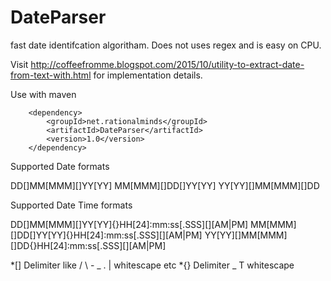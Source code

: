# DateParser
fast date identifcation algoritham. Does not uses regex and is easy on CPU. 

Visit http://coffeefromme.blogspot.com/2015/10/utility-to-extract-date-from-text-with.html for implementation details. 

Use with maven 

        <dependency>
            <groupId>net.rationalminds</groupId>
            <artifactId>DateParser</artifactId>
            <version>1.0</version>
        </dependency>

Supported Date formats

DD[]MM[MMM][]YY[YY]
MM[MMM][]DD[]YY[YY]
YY[YY][]MM[MMM][]DD

Supported Date Time formats

DD[]MM[MMM][]YY[YY]{}HH[24]:mm:ss[.SSS][][AM|PM]
MM[MMM][]DD[]YY[YY]{}HH[24]:mm:ss[.SSS][][AM|PM]
YY[YY][]MM[MMM][]DD{}HH[24]:mm:ss[.SSS][][AM|PM]


*[] Delimiter like / \ - _ . | whitescape etc
*{} Delimiter  _ T whitescape 